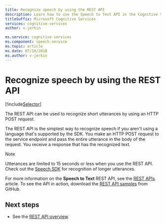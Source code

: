 ```yaml
---
title: Recognize speech by using the REST API
description: Learn how to use the Speech to Text API in the Cognitive Services Speech service.
titleSuffix: Microsoft Cognitive Services
services: cognitive-services
author: v-jerkin

ms.service: cognitive-services
ms.component: speech-service
ms.topic: article
ms.date: 07/16/2018
ms.author: v-jerkin
---
```


# Recognize speech by using the REST API

[!include[Selector](../../../includes/cognitive-services-speech-service-how-to-recognize-speech-selector.md)]

The REST API can be used to recognize short utterances by using an HTTP POST request.

The REST API is the simplest way to recognize speech if you aren't using a language that's supported by the SDK. You make an HTTP POST request to the service endpoint and pass the entire utterance in the body of the request. You receive a response that has the recognized text.

> [!NOTE]
> Utterances are limited to 15 seconds or less when you use the REST API.
> Check out the [Speech SDK](how-to-recognize-speech-csharp.md) for recognition of longer utterances.

For more information on the **Speech to Text** REST API, see the [REST APIs](rest-apis.md#speech-to-text) article. To see the API in action, download the [REST API samples](https://github.com/Azure-Samples/SpeechToText-REST) from GitHub.

## Next steps

- See the [REST API overview](rest-apis.md).
